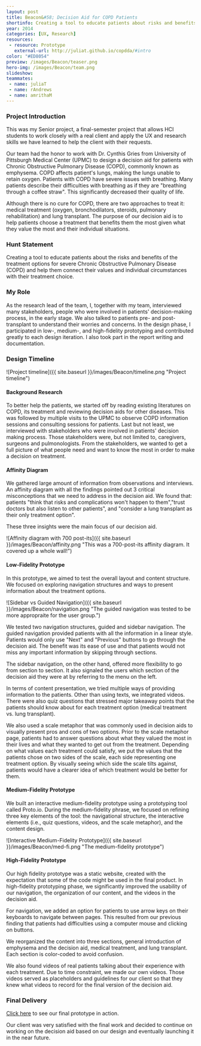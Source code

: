```yaml
---
layout: post
title: Beacon&#58; Decision Aid for COPD Patients
shortinfo: Creating a tool to educate patients about risks and benefits of each treatment for severe Chronic Obstructive Pulmonary Disease (COPD) and help them connect their values and individual circumstances with their treatment choice.
year: 2014
categories: [UX, Research]
resources:
 - resource: Prototype
   external-url: http://juliat.github.io/copdda/#intro
color: "#ED8054"
preview: /images/Beacon/teaser.png
hero-img: /images/Beacon/team.png
slideshow:
teammates:
 - name: juliaT
 - name: rAndrews
 - name: amrithaM
---
```


### Project Introduction
This was my Senior project, a final-semester project that allows HCI students to work closely with a real client and apply the UX and research skills we have learned to help the client with their requests.

Our team had the honor to work with Dr. Cynthis Gries from University of Pittsburgh Medical Center (UPMC) to design a decision aid for patients with Chronic Obstructive Pulmonary Disease (COPD), commonly known as emphysema. COPD affects patient's lungs, making the lungs unable to retain oxygen. Patients with COPD have severe issues with breathing. Many patients describe their difficulties with breathing as if they are "breathing through a coffee straw". This significantly decreased their quality of life.

Although there is no cure for COPD, there are two approaches to treat it: medical treatment (oxygen, bronchodilators, steroids, pulmonary rehabilitation) and lung transplant. The purpose of our decision aid is to help patients choose a treatment that benefits them the most given what they value the most and their individual situations.

### Hunt Statement
Creating a tool to educate patients about the risks and benefits of the treatment options for severe Chronic Obstructive Pulmonary Disease (COPD) and help them connect their values and individual circumstances with their treatment choice.

### My Role
As the research lead of the team, I, together with my team, interviewed many stakeholders, people who were involved in patients' decision-making process, in the early stage. We also talked to patients pre- and post-transplant to understand their worries and concerns. In the design phase, I participated in low-, medium-, and high-fidelity prototyping and contributed greatly to each design iteration. I also took part in the report writing and documentation.

### Design Timeline
![Project timeline]({{ site.baseurl }}/images/Beacon/timeline.png "Project timeline")

#### Background Research
To better help the patients, we started off by reading existing literatures on COPD, its treatment and reviewing decision aids for other diseases. This was followed by multiple visits to the UPMC to observe COPD information sessions and consulting sessions for patients. Last but not least, we interviewed with stakeholders who were involved in patients' decision making process. Those stakeholders were, but not limited to, caregivers, surgeons and pulmonologists. From the stakeholders, we wanted to get a full picture of what people need and want to know the most in order to make a decision on treatment.

#### Affinity Diagram
We gathered large amount of information from observations and interviews. An affinity diagram with all the findings pointed out 3 critical misconceptions that we need to address in the decision aid. We found that: patients "think that risks and complications won't happen to them","trust doctors but also listen to other patients", and "consider a lung transplant as their only treatment option".

These three insights were the main focus of our decision aid.

![Affinity diagram with 700 post-its]({{ site.baseurl }}/images/Beacon/affinity.png "This was a 700-post-its affinity diagram. It covered up a whole wall!")

#### Low-Fidelity Prototype
In this prototype, we aimed to test the overall layout and content structure. We focused on exploring navigation structures and ways to present information about the treatment options.

![Sidebar vs Guided Navigation]({{ site.baseurl }}/images/Beacon/navigation.png "The guided navigation was tested to be more appropraite for the user group.")

We tested two navigation structures, guided and sidebar navigation. The guided navigation provided patients with all the information in a linear style. Patients would only use "Next" and "Previous" buttons to go through the decision aid. The benefit was its ease of use and that patients would not miss any important information by skipping through sections.

The sidebar navigation, on the other hand, offered more flexibility to go from section to section. It also signaled the users which section of the decision aid they were at by referring to the menu on the left.

In terms of content presentation, we tried multiple ways of providing information to the patients. Other than using texts, we integrated videos. There were also quiz questions that stressed major takeaway points that the patients should know about for each treatment option (medical treatment vs. lung transplant).

We also used a scale metaphor that was commonly used in decision aids to visually present pros and cons of two options. Prior to the scale metaphor page, patients had to answer questions about what they valued the most in their lives and what they wanted to get out from the treatment. Depending on what values each treatment could satisfy, we put the values that the patients chose on two sides of the scale, each side representing one treatment option. By visually seeing which side the scale tilts against, patients would have a clearer idea of which treatment would be better for them.

#### Medium-Fidelity Prototype
We built an interactive medium-fidelity prototype using a prototyping tool called Proto.io. During the medium-fidelity phrase, we focused on refining three key elements of the tool: the navigational structure, the interactive elements (i.e., quiz questions, videos, and the scale metaphor), and the content design.

![Interactive Medium-Fidelity Prototype]({{ site.baseurl }}/images/Beacon/med-fi.png "The medium-fidelity prototype")

#### High-Fidelity Prototype
Our high fidelity prototype was a static website, created with the expectation that some of the code might be used in the final product. In high-fidelity prototyping phase, we significantly improved the usability of our navigation, the organization of our content, and the videos in the decision aid.

For navigation, we added an option for patients to use arrow keys on their keyboards to navigate between pages. This resulted from our previous finding that patients had difficulties using a computer mouse and clicking on buttons.

We reorganized the content into three sections, general introduction of emphysema and the decision aid, medical treatment, and lung transplant. Each section is color-coded to avoid confusion.

We also found videos of real patients talking about their experience with each treatment. Due to time constraint, we made our own videos. Those videos served as placeholders and guidelines for our client so that they knew what videos to record for the final version of the decision aid.

### Final Delivery
[Click here](http://juliat.github.io/copdda/#intro) to see our final prototype in action.

Our client was very satisfied with the final work and decided to continue on working on the decision aid based on our design and eventually launching it in the near future.

